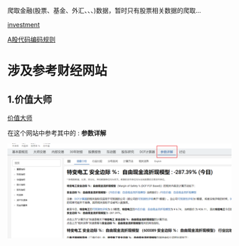 爬取金融(股票、基金、外汇、、、)数据，暂时只有股票相关数据的爬取...

[investment](https://www.zhihu.com/question/438404653)

[A股代码编码规则](https://baijiahao.baidu.com/s?id=1717456125235134836&searchword=%E6%B7%B1%E5%B8%82%E5%92%8C%E6%B2%AA%E5%B8%82%E8%82%A1%E7%A5%A8%E4%BB%A3%E7%A0%81%E6%9C%89%E4%BB%80%E4%B9%88%E5%8C%BA%E5%88%AB)


# 涉及参考财经网站
## 1.价值大师
[价值大师](https://www.gurufocus.cn/stock/SHSE:600089/term/margin_dcf)

  在这个网站中参考其中的 : __参数详解__

![img.png](价值大师.png)